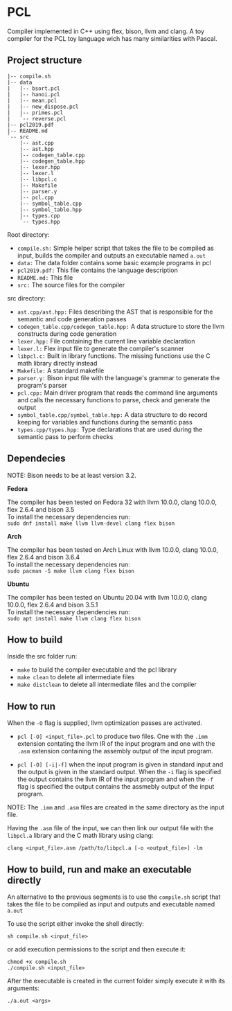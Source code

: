 # PCL
Compiler implemented in C++ using flex, bison, llvm and clang. A toy compiler  for the PCL toy language wich has many similarities with Pascal.

## Project structure
```
|-- compile.sh
|-- data
|   |-- bsort.pcl
|   |-- hanoi.pcl
|   |-- mean.pcl
|   |-- new_dispose.pcl
|   |-- primes.pcl
|   `-- reverse.pcl
|-- pcl2019.pdf
|-- README.md
`-- src
    |-- ast.cpp
    |-- ast.hpp
    |-- codegen_table.cpp
    |-- codegen_table.hpp
    |-- lexer.hpp
    |-- lexer.l
    |-- libpcl.c
    |-- Makefile
    |-- parser.y
    |-- pcl.cpp
    |-- symbol_table.cpp
    |-- symbol_table.hpp
    |-- types.cpp
    `-- types.hpp
```
Root directory:

- `compile.sh:` Simple helper script that takes the file to be compiled as input, builds the compiler
and outputs an executable named `a.out`
- `data:` The data folder contains some basic example programs in pcl
- `pcl2019.pdf:` This file contains the language description
- `README.md:` This file
- `src:` The source files for the compiler

src directory:

- `ast.cpp/ast.hpp:` Files describing the AST that is responsible for the semantic and code generation passes
- `codegen_table.cpp/codegen_table.hpp:` A data structure to store the llvm constructs during code generation
- `lexer.hpp:` File containing the current line variable declaration
- `lexer.l:` Flex input file to generate the compiler's scanner
- `libpcl.c:` Built in library functions. The missing functions use the C math library directly instead
- `Makefile:` A standard makefile
- `parser.y:` Bison input file with the language's grammar to generate the program's parser
- `pcl.cpp:` Main driver program that reads the command line arguments and calls the necessary functions to parse, check
and generate the output
- `symbol_table.cpp/symbol_table.hpp:` A data structure to do record keeping for variables and functions during the
semantic pass
- `types.cpp/types.hpp:` Type declarations that are used during the semantic pass to perform checks

## Dependecies

NOTE: Bison needs to be at least version 3.2. 

**Fedora**

The compiler has been tested on Fedora 32 with llvm 10.0.0, clang 10.0.0, flex 2.6.4 and bison 3.5  
To install the necessary dependencies run:  
`sudo dnf install make llvm llvm-devel clang flex bison`

**Arch**

The compiler has been tested on Arch Linux with llvm 10.0.0, clang 10.0.0, flex 2.6.4 and bison 3.6.4  
To install the necessary dependencies run:  
`sudo pacman -S make llvm clang flex bison`

**Ubuntu**

The compiler has been tested on Ubuntu 20.04 with llvm 10.0.0, clang 10.0.0, flex 2.6.4 and bison 3.5.1  
To install the necessary dependencies run:  
`sudo apt install make llvm clang flex bison`

## How to build
Inside the src folder run:

- `make` to build the compiler executable and the pcl library
- `make clean` to delete all intermediate files
- `make distclean` to delete all intermediate files and the compiler

## How to run

When the `-O` flag is supplied, llvm optimization passes are activated.

- `pcl [-O] <input_file>.pcl` to produce two files. One with the `.imm` extension contating the llvm IR of the input program
and one with the `.asm` extension containing the assembly output of the input program.

- `pcl [-O] [-i|-f]` when the input program is given in standard input and the output is given in the standard output.
When the `-i` flag is specified the output contains the llvm IR of the input program and when the `-f` flag is specified
the output contains the assmebly output of the input program.

NOTE: The `.imm` and `.asm` files are created in the same directory as the input file.

Having the `.asm` file of the input, we can then link our output file with the `libpcl.a` library and the C math library using clang:

`clang <input_file>.asm /path/to/libpcl.a [-o <output_file>] -lm`

## How to build, run and make an executable directly

An alternative to the previous segments is to use the `compile.sh` script that takes the file to be compiled as input
and outputs and executable named `a.out`

To use the script either invoke the shell directly:

`sh compile.sh <input_file>`

or add execution permissions to the script and then execute it:

```
chmod +x compile.sh
./compile.sh <input_file>
```

After the executable is created in the current folder simply execute it with its arguments:

`./a.out <args>`